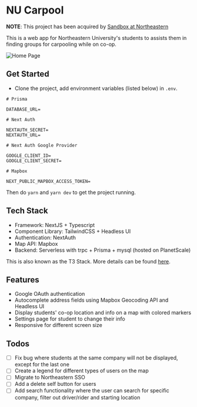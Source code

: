 # NU Carpool

**NOTE**: This project has been acquired by [Sandbox at Northeastern](https://github.com/sandboxnu) 

This is a web app for Northeastern University's students to assists them in finding groups for carpooling while on co-op.

![Home Page](./public/home.png "Home Page")

## Get Started

- Clone the project, add environment variables (listed below) in `.env`.

```env
# Prisma

DATABASE_URL=

# Next Auth

NEXTAUTH_SECRET=
NEXTAUTH_URL=

# Next Auth Google Provider

GOOGLE_CLIENT_ID=
GOOGLE_CLIENT_SECRET=

# Mapbox

NEXT_PUBLIC_MAPBOX_ACCESS_TOKEN=
```

Then do `yarn` and `yarn dev` to get the project running.

## Tech Stack

- Framework: NextJS + Typescript
- Component Library: TailwindCSS + Headless UI
- Authentication: NextAuth
- Map API: Mapbox
- Backend: Serverless with trpc + Prisma + mysql (hosted on PlanetScale)

This is also known as the T3 Stack. More details can be found [here](https://init.tips).

## Features

- Google OAuth authentication
- Autocomplete address fields using Mapbox Geocoding API and Headless UI
- Display students' co-op location and info on a map with colored markers
- Settings page for student to change their info
- Responsive for different screen size

## Todos

- [ ] Fix bug where students at the same company will not be displayed, except for the last one
- [ ] Create a legend for different types of users on the map
- [ ] Migrate to Northeastern SSO
- [ ] Add a delete self button for users
- [ ] Add search functionality where the user can search for specific company, filter out driver/rider and starting location
